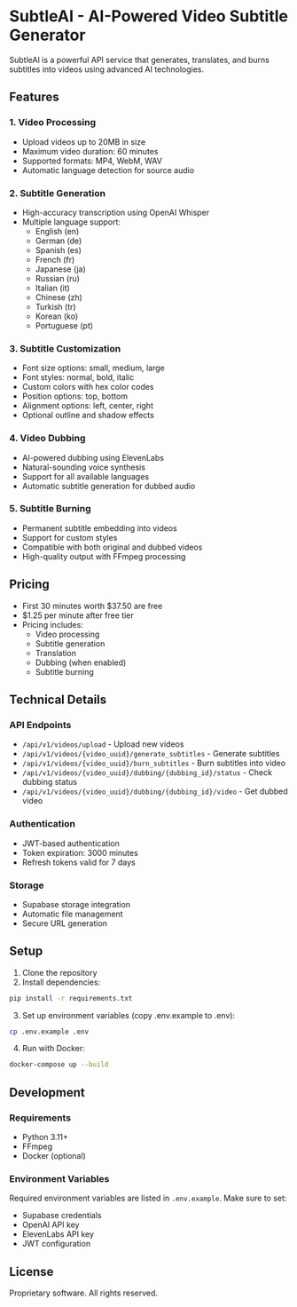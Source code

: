 # SubtleAI - AI-Powered Video Subtitle Generator

SubtleAI is a powerful API service that generates, translates, and burns subtitles into videos using advanced AI technologies.

## Features

### 1. Video Processing
- Upload videos up to 20MB in size
- Maximum video duration: 60 minutes
- Supported formats: MP4, WebM, WAV
- Automatic language detection for source audio

### 2. Subtitle Generation
- High-accuracy transcription using OpenAI Whisper
- Multiple language support:
  - English (en)
  - German (de)
  - Spanish (es)
  - French (fr)
  - Japanese (ja)
  - Russian (ru)
  - Italian (it)
  - Chinese (zh)
  - Turkish (tr)
  - Korean (ko)
  - Portuguese (pt)

### 3. Subtitle Customization
- Font size options: small, medium, large
- Font styles: normal, bold, italic
- Custom colors with hex color codes
- Position options: top, bottom
- Alignment options: left, center, right
- Optional outline and shadow effects

### 4. Video Dubbing
- AI-powered dubbing using ElevenLabs
- Natural-sounding voice synthesis
- Support for all available languages
- Automatic subtitle generation for dubbed audio

### 5. Subtitle Burning
- Permanent subtitle embedding into videos
- Support for custom styles
- Compatible with both original and dubbed videos
- High-quality output with FFmpeg processing

## Pricing

- First 30 minutes worth $37.50 are free
- $1.25 per minute after free tier
- Pricing includes:
  - Video processing
  - Subtitle generation
  - Translation
  - Dubbing (when enabled)
  - Subtitle burning

## Technical Details

### API Endpoints
- `/api/v1/videos/upload` - Upload new videos
- `/api/v1/videos/{video_uuid}/generate_subtitles` - Generate subtitles
- `/api/v1/videos/{video_uuid}/burn_subtitles` - Burn subtitles into video
- `/api/v1/videos/{video_uuid}/dubbing/{dubbing_id}/status` - Check dubbing status
- `/api/v1/videos/{video_uuid}/dubbing/{dubbing_id}/video` - Get dubbed video

### Authentication
- JWT-based authentication
- Token expiration: 3000 minutes
- Refresh tokens valid for 7 days

### Storage
- Supabase storage integration
- Automatic file management
- Secure URL generation

## Setup

1. Clone the repository
2. Install dependencies:
```bash
pip install -r requirements.txt
```

3. Set up environment variables (copy .env.example to .env):
```bash
cp .env.example .env
```

4. Run with Docker:
```bash
docker-compose up --build
```

## Development

### Requirements
- Python 3.11+
- FFmpeg
- Docker (optional)

### Environment Variables
Required environment variables are listed in `.env.example`. Make sure to set:
- Supabase credentials
- OpenAI API key
- ElevenLabs API key
- JWT configuration

## License
Proprietary software. All rights reserved. 